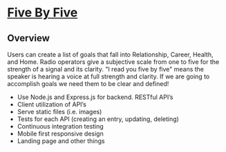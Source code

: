 # [Five By Five](https://fivebyfive.herokuapp.com/)

## Overview 

Users can create a list of goals that fall into Relationship, Career, Health, and Home.  Radio operators give a subjective scale from one to five for the strength of a signal and its clarity. "I read you five by five" means the speaker is hearing a voice at full strength and clarity.  If we are going to accomplish goals we need them to be clear and defined!

* Use Node.js and Express.js for backend.  RESTful API’s
* Client utilization of API’s 
* Serve static files (i.e. images)
* Tests for each API (creating an entry, updating, deleting)
* Continuous integration testing 
* Mobile first responsive design
* Landing page and other things